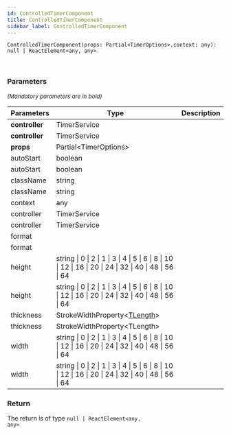 ```yaml
---
id: ControlledTimerComponent
title: ControlledTimerComponent
sidebar_label: ControlledTimerComponent
---
```


```tsx
ControlledTimerComponent(props: Partial<TimerOptions>,context: any): null | ReactElement<any, any>
```
<br/>



### Parameters

<font size="2"><i>(Mandatory parameters are in bold)</i></font>

| Parameters | Type | Description |
| --------- | ---- | ----------- |
| **controller** | TimerService |  |
| **controller** | TimerService |  |
| **props** | Partial<TimerOptions\> |  |
| autoStart | boolean |  |
| autoStart | boolean |  |
| className | string |  |
| className | string |  |
| context | any |  |
| controller | TimerService |  |
| controller | TimerService |  |
| format |  |  |
| format |  |  |
| height | string \| 0 \| 2 \| 1 \| 3 \| 4 \| 5 \| 6 \| 8 \| 10 \| 12 \| 16 \| 20 \| 24 \| 32 \| 40 \| 48 \| 56 \| 64 |  |
| height | string \| 0 \| 2 \| 1 \| 3 \| 4 \| 5 \| 6 \| 8 \| 10 \| 12 \| 16 \| 20 \| 24 \| 32 \| 40 \| 48 \| 56 \| 64 |  |
| thickness | StrokeWidthProperty<[TLength](/api2/types/TLength.md)\> |  |
| thickness | StrokeWidthProperty<TLength\> |  |
| width | string \| 0 \| 2 \| 1 \| 3 \| 4 \| 5 \| 6 \| 8 \| 10 \| 12 \| 16 \| 20 \| 24 \| 32 \| 40 \| 48 \| 56 \| 64 |  |
| width | string \| 0 \| 2 \| 1 \| 3 \| 4 \| 5 \| 6 \| 8 \| 10 \| 12 \| 16 \| 20 \| 24 \| 32 \| 40 \| 48 \| 56 \| 64 |  |


### Return



The return is of type <code>null | ReactElement<any, any\></code>